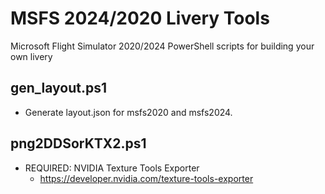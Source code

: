 # MSFS 2024/2020 Livery Tools

Microsoft Flight Simulator 2020/2024 PowerShell scripts for building your own livery

## gen_layout.ps1
- Generate layout.json for msfs2020 and msfs2024.

## png2DDSorKTX2.ps1
- REQUIRED: NVIDIA Texture Tools Exporter
  - https://developer.nvidia.com/texture-tools-exporter
